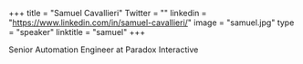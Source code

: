 +++ 
title = "Samuel Cavallieri" 
Twitter = "" 
linkedin = "https://www.linkedin.com/in/samuel-cavallieri/" 
image = "samuel.jpg" 
type = "speaker" 
linktitle = "samuel" 
+++ 

Senior Automation Engineer at Paradox Interactive